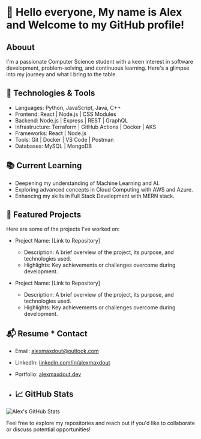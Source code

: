 # 👋 Hello everyone, My name is Alex and Welcome to my GitHub profile! 

## Abouut
I'm a passionate Computer Science student with a keen interest in software development, problem-solving, and continuous learning. Here's a glimpse into my journey and what I bring to the table.

## 🔧 Technologies & Tools

- Languages: Python, JavaScript, Java, C++
- Frontend: React | Node.js | CSS Modules
- Backend: Node.js | Express | REST | GraphQL
- Infrastructure: Terraform | GitHub Actions | Docker | AKS
- Frameworks: React | Node.js 
- Tools: Git | Docker | VS Code | Postman
- Databases: MySQL | MongoDB

## 📚 Current Learning

- Deepening my understanding of Machine Learning and AI.
- Exploring advanced concepts in Cloud Computing with AWS and Azure.
- Enhancing my skills in Full Stack Development with MERN stack.

## 💼 Featured Projects

Here are some of the projects I've worked on:

- Project Name: [Link to Repository]
  - Description: A brief overview of the project, its purpose, and technologies used.
  - Highlights: Key achievements or challenges overcome during development.

- Project Name: [Link to Repository]
  - Description: A brief overview of the project, its purpose, and technologies used.
  - Highlights: Key achievements or challenges overcome during development.

## 📬 Resume * Contact

- Email: [alexmaxdout@outlook.com](mailto:alexmaxdout@outlook.com)
- LinkedIn: [linkedin.com/in/alexmaxdout](https://www.linkedin.com/in/alexmaxdout)
- Portfolio: [alexmaxdout.dev](https://alexmaxdout.dev)

- ## 📈 GitHub Stats

![Alex's GitHub Stats](https://github-readme-stats.vercel.app/api?username=alexmaxdout&show_icons=true&hide_title=true&count_private=true&hide=prs)

Feel free to explore my repositories and reach out if you'd like to collaborate or discuss potential opportunities!

